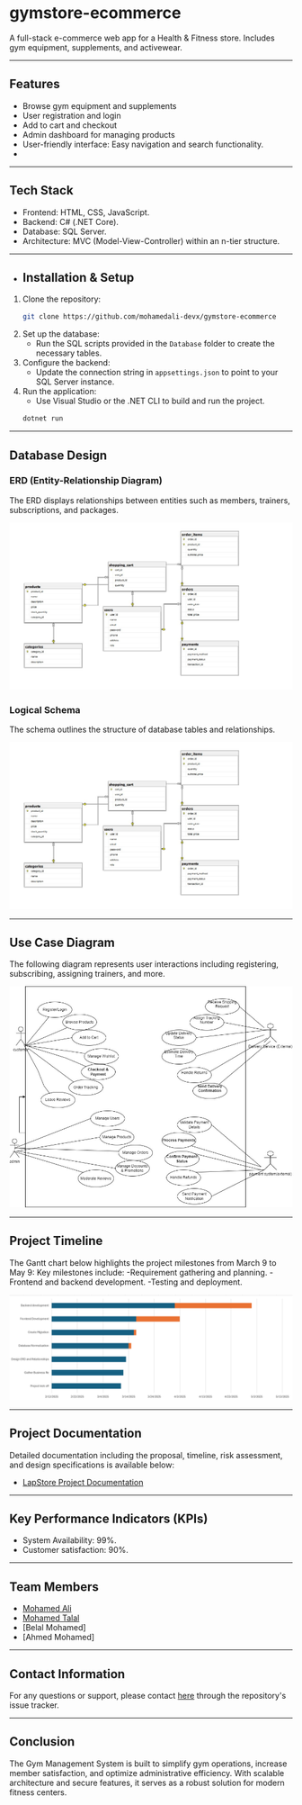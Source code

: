 # gymstore-ecommerce
A full-stack e-commerce web app for a Health &amp; Fitness store. Includes gym equipment, supplements, and activewear.

---

## Features
- Browse gym equipment and supplements
- User registration and login
- Add to cart and checkout
- Admin dashboard for managing products
- User-friendly interface: Easy navigation and search functionality.
- 
---

## Tech Stack
- Frontend: HTML, CSS, JavaScript.
- Backend: C# (.NET Core).
- Database: SQL Server.
- Architecture: MVC (Model-View-Controller) within an n-tier structure.

---

- ## Installation & Setup
1. Clone the repository:
   ```bash
   git clone https://github.com/mohamedali-devx/gymstore-ecommerce
   ```
2. Set up the database:
   - Run the SQL scripts provided in the `Database` folder to create the necessary tables.
3. Configure the backend:
   - Update the connection string in `appsettings.json` to point to your SQL Server instance.
4. Run the application:
   - Use Visual Studio or the .NET CLI to build and run the project.
   ```bash
   dotnet run
   ```
---

## Database Design
### ERD (Entity-Relationship Diagram)
The ERD displays relationships between entities such as members, trainers, subscriptions, and packages.

![ERD](/Media/ECommerceERD.jpg)

### Logical Schema
The schema outlines the structure of database tables and relationships.

![Logical Schema](/Media/ECommerceERD.jpg)




---

## Use Case Diagram
The following diagram represents user interactions including registering, subscribing, assigning trainers, and more.

![Use Case Diagram](/Media/UseCaseDiagramForE_CommerceApplication.jpg)

---

## Project Timeline
The Gantt chart below highlights the project milestones from March 9 to May 9:
Key milestones include:
-Requirement gathering and planning.
-Frontend and backend development.
-Testing and deployment.

![Timeline](/Media/GanttChartE-commerce.PNG)




---
## Project Documentation
Detailed documentation including the proposal, timeline, risk assessment, and design specifications is available below:

- [LapStore Project Documentation](Media/GymStoreDocumentation.pdf)
---
## Key Performance Indicators (KPIs)
- System Availability: 99%.
- Customer satisfaction: 90%.

---

## Team Members
- [Mohamed Ali](https://github.com/mohamedali-devx)
- [Mohamed Talal](https://github.com/mohameddtalal)
- [Belal Mohamed]
- [Ahmed Mohamed]

---

## Contact Information
For any questions or support, please contact [here](https://github.com/mohamedali-devx/gymstore-ecommerce/issues/new) through the repository's issue tracker.

---

## Conclusion
The Gym Management System is built to simplify gym operations, increase member satisfaction, and optimize administrative efficiency. With scalable architecture and secure features, it serves as a robust solution for modern fitness centers.
